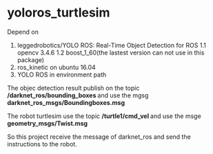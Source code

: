 # yoloros_turtlesim
Depend on 
1. leggedrobotics/YOLO ROS: Real-Time Object Detection for ROS 
1.1 opencv 3.4.6
1.2 boost_1_60(the lastest version can not use in this package)
2. ros_kinetic on ubuntu 16.04
3. YOLO ROS in environment path

The objec detection result publish on the topic <B> /darknet_ros/bounding_boxes </B> 
and use the mgsg <B> darknet_ros_msgs/Boundingboxes.msg </B>

The robot turtlesim use the topic <B> /turtle1/cmd_vel </b> 
and use the msge <B> geometry_msgs/Twist.msg </B>

So this project receive the message of darknet_ros and send the instructions to the robot.
